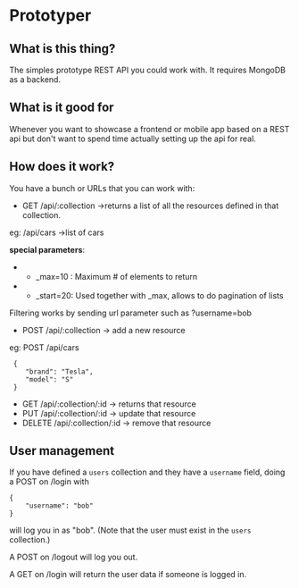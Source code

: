 # Prototyper

## What is this thing?

The simples prototype REST API you could work with. It requires MongoDB as a backend.

## What is it good for

Whenever you want to showcase a frontend or mobile app based on a REST api but
don't want to spend time actually setting up the api for real.

## How does it work?

You have a bunch or URLs that you can work with:

 * GET /api/:collection ->returns a list of all the resources defined in that
 collection.

 eg: /api/cars ->list of cars

 **special parameters**:

 * * _max=10 : Maximum # of elements to return
 * * _start=20: Used together with _max, allows to do pagination of lists

 Filtering works by sending url parameter such as ?username=bob

 * POST /api/:collection -> add a new resource

 eg: POST /api/cars

     {
        "brand": "Tesla",
        "model": "S"
     }
 * GET /api/:collection/:id -> returns that resource
 * PUT /api/:collection/:id -> update that resource
 * DELETE /api/:collection/:id -> remove that resource

## User management

If you have defined a `users` collection and they have a `username` field,
doing a POST on /login with

    {
        "username": "bob"
    }

will log you in as "bob". (Note that the user must exist in the `users` collection.)

A POST on /logout will log you out.

A GET on /login will return the user data if someone is logged in.